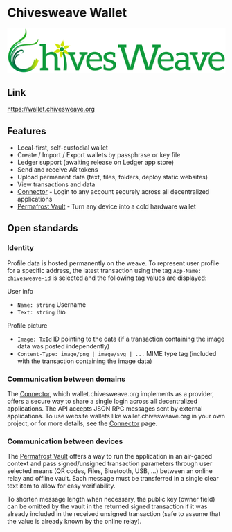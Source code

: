 # Chivesweave Wallet

![Header image](public/ChivesweaveViewLandscape.png)

## Link

https://wallet.chivesweave.org

## Features

- Local-first, self-custodial wallet
- Create / Import / Export wallets by passphrase or key file
- Ledger support (awaiting release on Ledger app store)
- Send and receive AR tokens
- Upload permanent data (text, files, folders, deploy static websites)
- View transactions and data
- [Connector](https://github.com/jfbeats/ArweaveWalletConnector) - Login to any account securely across all decentralized applications
- [Permafrost Vault](https://wallet.chivesweave.org/cold) - Turn any device into a cold hardware wallet

## Open standards

### Identity

Profile data is hosted permanently on the weave. To represent user profile for a specific address, the latest transaction using the tag `App-Name: chivesweave-id` is selected and the following tag values are displayed:

User info
- `Name: string` Username
- `Text: string` Bio

Profile picture
- `Image: TxId` ID pointing to the data (if a transaction containing the image data was posted independently)
- `Content-Type: image/png | image/svg | ...` MIME type tag (included with the transaction containing the image data)

### Communication between domains

The [Connector](https://github.com/jfbeats/ArweaveWalletConnector), which wallet.chivesweave.org implements as a provider, offers a secure way to share a single login across all decentralized applications. The API accepts JSON RPC messages sent by external applications. To use website wallets like wallet.chivesweave.org in your own project, or for more details, see the [Connector](https://github.com/jfbeats/ArweaveWalletConnector) page.

### Communication between devices

The [Permafrost Vault](https://wallet.chivesweave.org/cold) offers a way to run the application in an air-gaped context and pass signed/unsigned transaction parameters through user selected means (QR codes, Files, Bluetooth, USB, ...) between an online relay and offline vault. Each message must be transferred in a single clear text item to allow for easy verifiability.

To shorten message length when necessary, the public key (owner field) can be omitted by the vault in the returned signed transaction if it was already included in the received unsigned transaction (safe to assume that the value is already known by the online relay).
